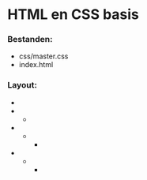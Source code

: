 # HTML en CSS basis 
 
### Bestanden:
- css/master.css
- index.html


### Layout:
- <html>
- - <head>
- - - <link>
- - - <title>
- - <body>